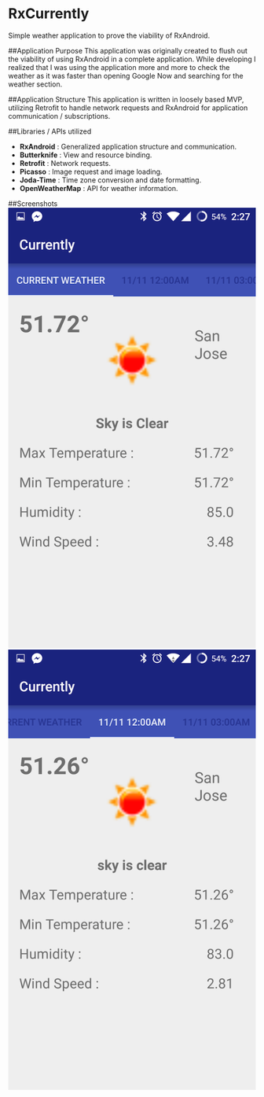 # RxCurrently
Simple weather application to prove the viability of RxAndroid.

##Application Purpose
This application was originally created to flush out the viability of using RxAndroid in a complete application. While developing
I realized that I was using the application more and more to check the weather as it was faster than opening Google Now and searching for the weather section.

##Application Structure
This application is written in loosely based MVP, utilizing Retrofit to handle network requests and RxAndroid for application communication / subscriptions.

##Libraries / APIs utilized
- <b>RxAndroid</b> : Generalized application structure and communication.
- <b>Butterknife</b> : View and resource binding.
- <b>Retrofit</b> : Network requests.
- <b>Picasso</b> : Image request and image loading.
- <b>Joda-Time</b> : Time zone conversion and date formatting.
- <b>OpenWeatherMap</b> : API for weather information.

##Screenshots
![Main Screenshot](https://github.com/ekamp/RxCurrently/blob/master/ScreenShotMain.png "Opening Screenshot")
</br>
![Secondary Screenshot](https://github.com/ekamp/RxCurrently/blob/master/ScreenShotNext.png "Secondary Screenshot")
</br>
